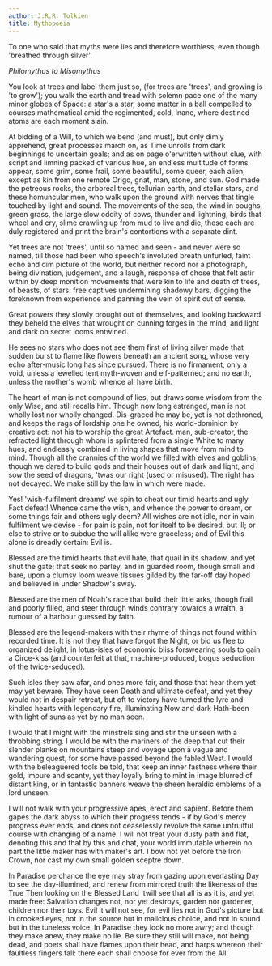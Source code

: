 ```yaml
---
author: J.R.R. Tolkien
title: Mythopoeia
---
```


To one who said that myths were lies and therefore worthless, even though 'breathed through silver'.

_Philomythus to Misomythus_

You look at trees and label them just so,
(for trees are 'trees', and growing is 'to grow');
you walk the earth and tread with solemn pace
one of the many minor globes of Space:
a star's a star, some matter in a ball
compelled to courses mathematical
amid the regimented, cold, Inane,
where destined atoms are each moment slain.

At bidding of a Will, to which we bend
(and must), but only dimly apprehend,
great processes march on, as Time unrolls
from dark beginnings to uncertain goals;
and as on page o'erwritten without clue,
with script and limning packed of various hue,
an endless multitude of forms appear,
some grim, some frail, some beautiful, some queer,
each alien, except as kin from one
remote Origo, gnat, man, stone, and sun.
God made the petreous rocks, the arboreal trees,
tellurian earth, and stellar stars, and these
homuncular men, who walk upon the ground
with nerves that tingle touched by light and sound.
The movements of the sea, the wind in boughs,
green grass, the large slow oddity of cows,
thunder and lightning, birds that wheel and cry,
slime crawling up from mud to live and die,
these each are duly registered and print
the brain's contortions with a separate dint.

Yet trees are not 'trees', until so named and seen -
and never were so named, till those had been
who speech's involuted breath unfurled,
faint echo and dim picture of the world,
but neither record nor a photograph,
being divination, judgement, and a laugh,
response of chose that felt astir within
by deep monition movements that were kin
to life and death of trees, of beasts, of stars:
free captives undermining shadowy bars,
digging the foreknown from experience
and panning the vein of spirit out of sense.

Great powers they slowly brought out of themselves,
and looking backward they beheld the elves
that wrought on cunning forges in the mind,
and light and dark on secret looms entwined.

He sees no stars who does not see them first
of living silver made that sudden burst
to flame like flowers beneath an ancient song,
whose very echo after-music long
has since pursued. There is no firmament,
only a void, unless a jewelled tent
myth-woven and elf-patterned; and no earth,
unless the mother's womb whence all have birth.

The heart of man is not compound of lies,
but draws some wisdom from the only Wise,
and still recalls him. Though now long estranged,
man is not wholly lost nor wholly changed.
Dis-graced he may be, yet is not dethroned,
and keeps the rags of lordship one he owned,
his world-dominion by creative act:
not his to worship the great Artefact.
man, sub-creator, the refracted light
through whom is splintered from a single White
to many hues, and endlessly combined
in living shapes that move from mind to mind.
Though all the crannies of the world we filled
with elves and goblins, though we dared to build
gods and their houses out of dark and light,
and sow the seed of dragons, 'twas our right
(used or misused). The right has not decayed.
We make still by the law in which were made.

Yes! 'wish-fulfilment dreams' we spin to cheat
our timid hearts and ugly Fact defeat!
Whence came the wish, and whence the power to dream,
or some things fair and others ugly deem?
All wishes are not idle, nor in vain
fulfilment we devise - for pain is pain,
not for itself to be desired, but ill;
or else to strive or to subdue the will
alike were graceless; and of Evil this
alone is dreadly certain: Evil is.

Blessed are the timid hearts that evil hate,
that quail in its shadow, and yet shut the gate;
that seek no parley, and in guarded room,
though small and bare, upon a clumsy loom
weave tissues gilded by the far-off day
hoped and believed in under Shadow's sway.

Blessed are the men of Noah's race that build
their little arks, though frail and poorly filled,
and steer through winds contrary towards a wraith,
a rumour of a harbour guessed by faith.

Blessed are the legend-makers with their rhyme
of things not found within recorded time.
It is not they that have forgot the Night,
or bid us flee to organized delight,
in lotus-isles of economic bliss
forswearing souls to gain a Circe-kiss
(and counterfeit at that, machine-produced,
bogus seduction of the twice-seduced).

Such isles they saw afar, and ones more fair,
and those that hear them yet may yet beware.
They have seen Death and ultimate defeat,
and yet they would not in despair retreat,
but oft to victory have turned the lyre
and kindled hearts with legendary fire,
illuminating Now and dark Hath-been
with light of suns as yet by no man seen.

I would that I might with the minstrels sing
and stir the unseen with a throbbing string.
I would be with the mariners of the deep
that cut their slender planks on mountains steep
and voyage upon a vague and wandering quest,
for some have passed beyond the fabled West.
I would with the beleaguered fools be told,
that keep an inner fastness where their gold,
impure and scanty, yet they loyally bring
to mint in image blurred of distant king,
or in fantastic banners weave the sheen
heraldic emblems of a lord unseen.

I will not walk with your progressive apes,
erect and sapient. Before them gapes
the dark abyss to which their progress tends -
if by God's mercy progress ever ends,
and does not ceaselessly revolve the same
unfruitful course with changing of a name.
I will not treat your dusty path and flat,
denoting this and that by this and chat,
your world immutable wherein no part
the little maker has with maker's art.
I bow not yet before the Iron Crown,
nor cast my own small golden sceptre down.

In Paradise perchance the eye may stray
from gazing upon everlasting Day
to see the day-illumined, and renew
from mirrored truth the likeness of the True
Then looking on the Blessed Land 'twill see
that all is as it is, and yet made free:
Salvation changes not, nor yet destroys,
garden nor gardener, children nor their toys.
Evil it will not see, for evil lies
not in God's picture but in crooked eyes,
not in the source but in malicious choice,
and not in sound but in the tuneless voice.
In Paradise they look no more awry;
and though they make anew, they make no lie.
Be sure they still will make, not being dead,
and poets shall have flames upon their head,
and harps whereon their faultless fingers fall:
there each shall choose for ever from the All.